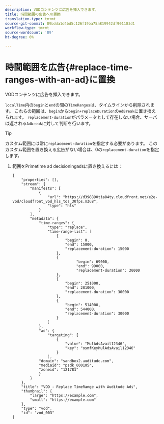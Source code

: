 ```yaml
---
description: VODコンテンツに広告を挿入できます。
title: 時間範囲の広告への置換
translation-type: tm+mt
source-git-commit: 89bdda1d4bd5c126f19ba75a819942df901183d1
workflow-type: tm+mt
source-wordcount: '89'
ht-degree: 0%

---
```



# 時間範囲を広告{#replace-time-ranges-with-an-ad}に置換

VODコンテンツに広告を挿入できます。

`localTime`内の`begin`と`end`の間の`TimeRanges`は、タイムラインから削除されます。 これらの範囲は、`begin`から`begin+replaceDuration`の`AdBreak`に置き換えられます。 `replacement-duration`がパラメータとして存在しない場合、サーバは返される`Adbreak`に対して判断を行います。

>[!TIP]
>
>カスタム範囲には常に`replacement-duration`を指定する必要があります。 このカスタム範囲を置き換える広告がない場合は、0の`replacement-duration`を指定します。

1. 範囲をPrimetime ad decisioningadsに置き換えるには：

   ```
   {   
       "properties": [],
       "stream": {
           "manifests": [
               {
                   "url": "https://d398890tia84ty.cloudfront.net/e2e-vod/cloudfront_vod_hls_tos_30fps.m3u8",
                   "type": "hls"
               }
           ],
           "metadata": {
               "time-ranges": {
                   "type": "replace",
                   "time-range-list": [
                       {
                           "begin": 0,
                           "end": 15000,
                           "replacement-duration": 15000
                       },
                       {
                                "begin": 69000,
                                "end": 99000,
                                "replacement-duration": 30000
                       },
                       {
                           "begin": 251000,
                           "end": 281000,
                           "replacement-duration": 30000
                       },
                       {
                           "begin": 514000,
                           "end": 544000,
                           "replacement-duration": 30000
                       }
                   ]
               },
               "ad": {
                   "targeting": [
                       {
                           "value": "MulAdsAvail12346",
                           "key": "osmfKeyMulAdsAvail12346"
                       }
                   ],
               "domain": "sandbox2.auditude.com",
               "mediaid": "psdk_000105",
               "zoneid": "121781"
               }     
           }
       },   
       "title": "VOD - Replace TimeRange with Auditude Ads",
       "thumbnail": {
           "large": "https://example.com",
           "small": "https://example.com"
       },
       "type": "vod",
       "id": "vod_003"
   }
   ```
